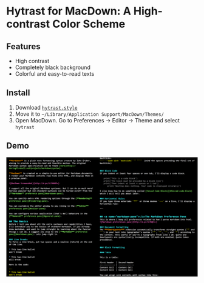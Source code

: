 # Hytrast for MacDown: A High-contrast Color Scheme

## Features

* High contrast
* Completely black background
* Colorful and easy-to-read texts

## Install 

1. Download [`hytrast.style`]()
2. Move it to `~/Library/Application Support/MacDown/Themes/`
2. Open MacDown. Go to Preferences -> Editor -> Theme and select `hytrast`

## Demo

![Demo](demo.png)

